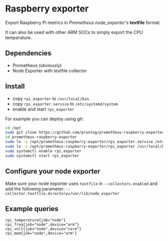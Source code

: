 # Raspberry exporter

Export Raspberry Pi metrics in *Prometheus* *node_exporter*'s **textfile** format.

It can also be used with other ARM SOCs to simply export the *CPU* temperature.

## Dependencies

 * Prometheus (obviously)
 * Node Exporter with textfile collector

## Install

- copy `rpi_exporter` to `/usr/local/bin`.
- copy `rpi_exporter.service` to `/etc/systemd/system`
- enable and start `rpi_exporter`

For example you can deploy using git:

``` bash
cd /opt
sudo git clone https://github.com/prontog/prometheus-raspberry-exporter
cd prometheus-raspberry-exporter
sudo ln -s /opt/prometheus-raspberry-exporter/rpi_exporter.service /etc/systemd/system
sudo ln -s /opt/prometheus-raspberry-exporter/rpi_exporter /usr/local/bin
sudo systemctl enable rpi_exporter
sudo systemctl start rpi_exporter
```

## Configure your node exporter

Make sure your node exporter uses `textfile` in `--collectors.enabled` and add the following parameter: `--collector.textfile.directory=/var/lib/node_exporter`

## Example queries

```
rpi_temperature{job="node"}
rpi_freq{job="node",device="arm"}
rpi_volt{job="node",device="core"}
rpi_mem{job="node",device="arm"}
```
